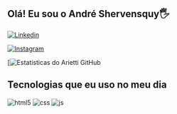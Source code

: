 ##  Olá! Eu sou o André Shervensquy🖐️

[![ Linkedin ](https://img.shields.io/website?label=https://www.linkedin.com&style=for-the-badge&url=https://sujeitoprogramador.com/)](https://www.linkedin.com/in/andre-shervensquy/)

[![ Instagram ](https://img.shields.io/badge/Instagram-E4405F?style=for-the-badge&logo=instagram&logoColor=white)](https://www.instagram.com/andre.arietti/)


[![ Estatísticas do Arietti GitHub ](https://github-readme-stats.vercel.app/api?username=AndreArietti&show_icons=true&theme=dracula&count_private=true)

##  Tecnologias que eu uso no meu dia

<div style="display: inline_block">
  <img align="center" alt="html5" src="https://img.shields.io/badge/HTML5-E34F26?style=for-the-badge&logo=html5&logoColor=white" />
  <img align="center" alt="css" src="https://img.shields.io/badge/CSS3-1572B6?style=for-the-badge&logo=css3&logoColor=white" />
  <img align="center" alt="js" src="https://img.shields.io/badge/JavaScript-F7DF1E?style=for-the-badge&logo=javascript&logoColor=black" />
